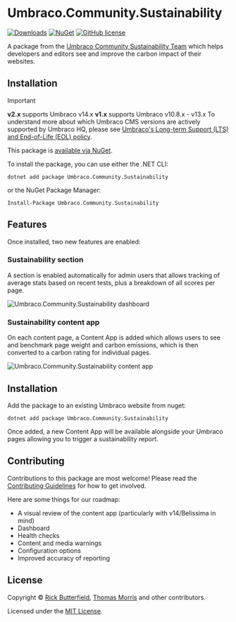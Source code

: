 # Umbraco.Community.Sustainability

[![Downloads](https://img.shields.io/nuget/dt/Umbraco.Community.Sustainability?color=cc9900)](https://www.nuget.org/packages/Umbraco.Community.Sustainability/)
[![NuGet](https://img.shields.io/nuget/v/Umbraco.Community.Sustainability?color=0273B3)](https://www.nuget.org/packages/Umbraco.Community.Sustainability)
[![GitHub license](https://img.shields.io/github/license/rickbutterfield/Umbraco.Community.Sustainability?color=8AB803)](../LICENSE)

A package from the [Umbraco Community Sustainability Team](https://umbraco.com/blog/meet-the-new-community-sustainability-team/) which helps developers and editors see and improve the carbon impact of their websites.

## Installation
> [!IMPORTANT]
> **v2.x** supports Umbraco v14.x
> **v1.x** supports Umbraco v10.8.x - v13.x
> To understand more about which Umbraco CMS versions are actively supported by Umbraco HQ, please see [Umbraco's Long-term Support (LTS) and End-of-Life (EOL) policy](https://umbraco.com/products/knowledge-center/long-term-support-and-end-of-life/).

This package is [available via NuGet](https://www.nuget.org/packages/Umbraco.Community.Sustainability).

To install the package, you can use either the .NET CLI:

```
dotnet add package Umbraco.Community.Sustainability
```

or the NuGet Package Manager:

```
Install-Package Umbraco.Community.Sustainability
```

## Features
Once installed, two new features are enabled:

### Sustainability section
A section is enabled automatically for admin users that allows tracking of average stats based on recent tests, plus a breakdown of all scores per page.

<img src="https://raw.githubusercontent.com/rickbutterfield/Umbraco.Community.Sustainability/main/.github/assets/sustainability-dashboard-1.png" alt="Umbraco.Community.Sustainability dashboard" />

### Sustainability content app
On each content page, a Content App is added which allows users to see and benchmark page weight and carbon emissions, which is then converted to a carbon rating for individual pages.

<img src="https://raw.githubusercontent.com/rickbutterfield/Umbraco.Community.Sustainability/main/.github/assets/sustainability-contentapp-2.jpeg" alt="Umbraco.Community.Sustainability content app" />

## Installation

Add the package to an existing Umbraco website from nuget:

`dotnet add package Umbraco.Community.Sustainability`

Once added, a new Content App will be available alongside your Umbraco pages allowing you to trigger a sustainability report.

## Contributing

Contributions to this package are most welcome! Please read the [Contributing Guidelines](CONTRIBUTING.md) for how to get involved.

Here are some things for our roadmap:

- A visual review of the content app (particularly with v14/Belissima in mind)
- Dashboard
- Health checks
- Content and media warnings
- Configuration options
- Improved accuracy of reporting

## License

Copyright &copy; [Rick Butterfield](https://github.com/rickbutterfield), [Thomas Morris](https://github.com/tcmorris) and other contributors.

Licensed under the [MIT License](https://github.com/rickbutterfield/Umbraco.Community.Sustainability/blob/main/LICENSE.md).
